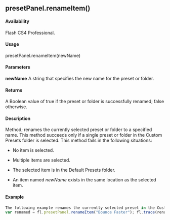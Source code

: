 ## presetPanel.renameItem()

#### Availability

Flash CS4 Professional.

#### Usage

presetPanel.renameItem(newName)

#### Parameters

**newName** A string that specifies the new name for the preset or folder.

#### Returns

A Boolean value of true if the preset or folder is successfully renamed; false otherwise.

#### Description

Method; renames the currently selected preset or folder to a specified name. This method succeeds only if a single preset or folder in the Custom Presets folder is selected. This method fails in the following situations:

-   No item is selected.

-   Multiple items are selected.

-   The selected item is in the Default Presets folder.

-   An item named *newName* exists in the same location as the selected item.

#### Example

```javascript
The following example renames the currently selected preset in the Custom Presets folder to Bounce Faster.
var renamed = fl.presetPanel.renameItem("Bounce Faster"); fl.trace(renamed);

```